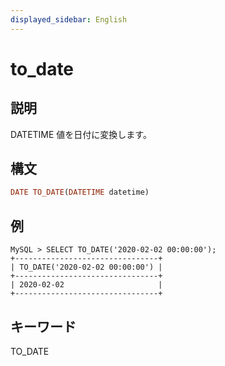 ```yaml
---
displayed_sidebar: English
---
```


# to_date

## 説明

DATETIME 値を日付に変換します。

## 構文

```Haskell
DATE TO_DATE(DATETIME datetime)
```

## 例

```Plain Text
MySQL > SELECT TO_DATE('2020-02-02 00:00:00');
+--------------------------------+
| TO_DATE('2020-02-02 00:00:00') |
+--------------------------------+
| 2020-02-02                     |
+--------------------------------+
```

## キーワード

TO_DATE
